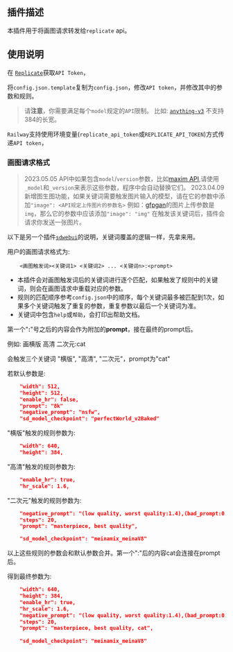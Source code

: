 ## 插件描述

本插件用于将画图请求转发给`replicate` api。

## 使用说明

在 [`Replicate`](https://replicate.com/)获取`API Token`，

将`config.json.template`复制为`config.json`，修改`API token`，并修改其中的参数和规则。

> 请**注意**，你需要满足每个`model`规定的`API`限制。
> 比如: [`anything-v3`](https://replicate.com/cjwbw/anything-v3-better-vae/api) 不支持384的长宽。

`Railway`支持使用环境变量(`replicate_api_token`或`REPLICATE_API_TOKEN`)方式传递`API token`，

### 画图请求格式

> 2023.05.05 API中如果包含`model`/`version`参数，比如[maxim API](https://replicate.com/google-research/maxim),请使用`_model`和`_version`来表示这些参数，程序中会自动替换它们。
> 2023.04.09 新增图生图功能，如果关键词需要触发图片输入的模型，请在它的参数中添加```"image": <API规定上传图片的参数名>```
> 例如：[gfpgan](https://replicate.com/tencentarc/gfpgan/api)的图片上传参数是`img`，那么它的参数中应该添加```"image": "img"```
> 在触发该关键词后，插件会请求你发送一张图片。

以下是另一个插件[`sdwebui`](https://github.com/lanvent/plugin_sdwebui)的说明，关键词覆盖的逻辑一样，先拿来用。

用户的画图请求格式为:

```
    <画图触发词><关键词1> <关键词2> ... <关键词n>:<prompt> 
```

- 本插件会对画图触发词后的关键词进行逐个匹配，如果触发了规则中的关键词，则会在画图请求中重载对应的参数。
- 规则的匹配顺序参考`config.json`中的顺序，每个关键词最多被匹配到1次，如果多个关键词触发了重复的参数，重复参数以最后一个关键词为准。
- 关键词中包含`help`或`帮助`，会打印出帮助文档。

第一个"**:**"号之后的内容会作为附加的**prompt**，接在最终的prompt后。

例如: 画横版 高清 二次元:cat

会触发三个关键词 "横版", "高清", "二次元"，prompt为"cat"

若默认参数是:
```json
    "width": 512,
    "height": 512,
    "enable_hr": false,
    "prompt": "8k"
    "negative_prompt": "nsfw",
    "sd_model_checkpoint": "perfectWorld_v2Baked"
```

"横版"触发的规则参数为:
```json
    "width": 640,
    "height": 384,
```

"高清"触发的规则参数为:
```json
    "enable_hr": true,
    "hr_scale": 1.6,
```

"二次元"触发的规则参数为:
```json
    "negative_prompt": "(low quality, worst quality:1.4),(bad_prompt:0.8), (monochrome:1.1), (greyscale)",
    "steps": 20,
    "prompt": "masterpiece, best quality",

    "sd_model_checkpoint": "meinamix_meinaV8"
```

以上这些规则的参数会和默认参数合并。第一个":"后的内容cat会连接在prompt后。

得到最终参数为:
```json
    "width": 640,
    "height": 384,
    "enable_hr": true,
    "hr_scale": 1.6,
    "negative_prompt": "(low quality, worst quality:1.4),(bad_prompt:0.8), (monochrome:1.1), (greyscale)",
    "steps": 20,
    "prompt": "masterpiece, best quality, cat",
    
    "sd_model_checkpoint": "meinamix_meinaV8"
```
